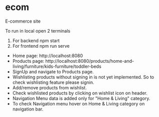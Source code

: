 # ecom
E-commerce site

To run in local open 2 terminals
1. For backend npm start
2. For frontend npm run serve

* Home page: http://localhost:8080
* Products page: http://localhost:8080/products/home-and-living/furniture/kids-furniture/toddler-beds
* SignUp and navigate to Products page.
* Wishlisting products without signing in is not yet implemented. So to check wishlisting feature please signin.
* Add/remove products from wishlist.
* Check wishlisted products by clicking on wishlist icon on header.
* Navigation Menu data is added only for "Home & Living" category.
* To check Navigation menu hover on Home & Living category on navigation bar.
